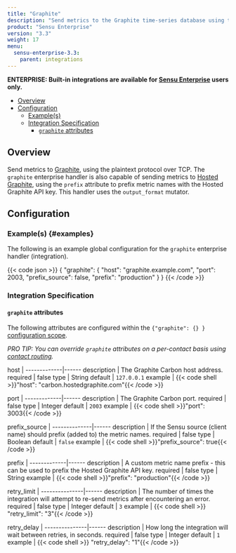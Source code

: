 ```yaml
---
title: "Graphite"
description: "Send metrics to the Graphite time-series database using the plaintext protocol."
product: "Sensu Enterprise"
version: "3.3"
weight: 17
menu:
  sensu-enterprise-3.3:
    parent: integrations
---
```

**ENTERPRISE: Built-in integrations are available for [Sensu Enterprise][1]
users only.**

- [Overview](#overview)
- [Configuration](#configuration)
  - [Example(s)](#examples)
  - [Integration Specification](#integration-specification)
    - [`graphite` attributes](#graphite-attributes)

## Overview

Send metrics to [Graphite][2], using the plaintext protocol over TCP. The
`graphite` enterprise handler is also capable of sending metrics to [Hosted
Graphite][3], using the `prefix` attribute to prefix metric names with the
Hosted Graphite API key. This handler uses the `output_format` mutator.

## Configuration

### Example(s) {#examples}

The following is an example global configuration for the `graphite` enterprise
handler (integration).

{{< code json >}}
{
  "graphite": {
    "host": "graphite.example.com",
    "port": 2003,
    "prefix_source": false,
    "prefix": "production"
  }
}
{{< /code >}}

### Integration Specification

#### `graphite` attributes

The following attributes are configured within the `{"graphite": {} }`
[configuration scope][4].

_PRO TIP: You can override `graphite` attributes on a per-contact basis using [contact routing][5]._

host         | 
-------------|------
description  | The Graphite Carbon host address.
required     | false
type         | String
default      | `127.0.0.1`
example      | {{< code shell >}}"host": "carbon.hostedgraphite.com"{{< /code >}}

port         | 
-------------|------
description  | The Graphite Carbon port.
required     | false
type         | Integer
default      | `2003`
example      | {{< code shell >}}"port": 3003{{< /code >}}

prefix_source | 
--------------|------
description   | If the Sensu source (client name) should prefix (added to) the metric names.
required      | false
type          | Boolean
default       | `false`
example       | {{< code shell >}}"prefix_source": true{{< /code >}}

prefix       | 
-------------|------
description  | A custom metric name prefix - this can be used to prefix the Hosted Graphite API key.
required     | false
type         | String
example      | {{< code shell >}}"prefix": "production"{{< /code >}}

retry_limit    | 
---------------|------
description    | The number of times the integration will attempt to re-send metrics after encountering an error.
required       | false
type           | Integer
default        | `3`
example        | {{< code shell >}} "retry_limit": "3"{{< /code >}}

retry_delay    | 
---------------|------
description    | How long the integration will wait between retries, in seconds.
required       | false
type           | Integer
default        | `1`
example        | {{< code shell >}} "retry_delay": "1"{{< /code >}}

[?]:  #
[1]:  /sensu-enterprise
[2]:  http://graphite.wikidot.com?ref=sensu-enterprise
[3]:  https://www.hostedgraphite.com?ref=sensu-enterprise
[4]:  /sensu-core/1.2/reference/configuration#configuration-scopes
[5]: ../../contact-routing
